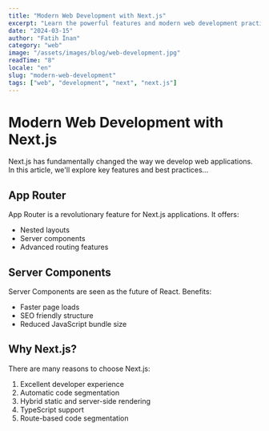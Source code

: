 ```yaml
---
title: "Modern Web Development with Next.js"
excerpt: "Learn the powerful features and modern web development practices of Next.js 13"
date: "2024-03-15"
author: "Fatih İnan"
category: "web"
image: "/assets/images/blog/web-development.jpg"
readTime: "8"
locale: "en"
slug: "modern-web-development"
tags: ["web", "development", "next", "next.js"]
---
```


# Modern Web Development with Next.js

Next.js has fundamentally changed the way we develop web applications. In this article, we'll explore key features and best practices...

## App Router

App Router is a revolutionary feature for Next.js applications. It offers:

- Nested layouts
- Server components
- Advanced routing features

## Server Components

Server Components are seen as the future of React. Benefits:

- Faster page loads
- SEO friendly structure
- Reduced JavaScript bundle size

## Why Next.js?

There are many reasons to choose Next.js:

1. Excellent developer experience
2. Automatic code segmentation
3. Hybrid static and server-side rendering
4. TypeScript support
5. Route-based code segmentation